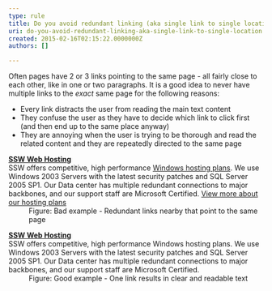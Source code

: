 ```yaml
---
type: rule
title: Do you avoid redundant linking (aka single link to single location)?
uri: do-you-avoid-redundant-linking-aka-single-link-to-single-location
created: 2015-02-16T02:15:22.0000000Z
authors: []

---
```




<span class='intro'> <p>
                    Often pages have 2 or 3 links pointing to the same page - 
     all fairly close to each other, like in one or two 
     paragraphs. It is a good idea to never have multiple links 
     to the *exact* same page for the following reasons&#58;
                </p><ul><li>Every link distracts the user from reading the main text 
     content</li><li>They confuse the user as they have to decide which link 
     to click first (and then end up to the same place anyway)</li><li>They are annoying when the user is trying to be thorough 
     and read the related content and they are repeatedly 
     directed to the same page</li></ul> </span>

<dl class="bad"><dt class="greybox">
      <strong><a href="http&#58;//www.ssw.com.au/ssw/Hosting/Default.aspx">SSW Web Hosting</a></strong><br> SSW offers competitive, high performance 
      <a href="http&#58;//www.ssw.com.au/ssw/Hosting/Default.aspx">Windows hosting plans</a>. We use Windows 2003 Servers with the latest security patches and SQL Server 2005 SP1. Our Data center has multiple redundant connections to major backbones, and our support staff are Microsoft Certified. 
      <a href="http&#58;//www.ssw.com.au/ssw/Hosting/Default.aspx">View more about our hosting plans</a> </dt><dd>Figure&#58; Bad example - Redundant links nearby that point to the same page</dd></dl><dl class="good"><dt class="greybox">
      <strong><a href="http&#58;//www.ssw.com.au/ssw/Hosting/Default.aspx">SSW Web Hosting</a></strong><br> SSW offers competitive, high performance Windows hosting plans. We use Windows 2003 Servers with the latest security patches and SQL Server 2005 SP1. Our Data center has multiple redundant connections to major backbones, and our support staff are Microsoft Certified. </dt><dd>Figure&#58; Good example - One link results in clear and readable text </dd></dl>


